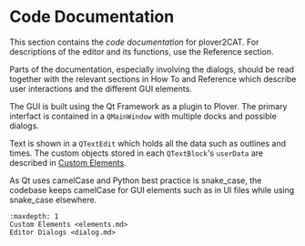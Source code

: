 # Code Documentation

This section contains the *code documentation* for plover2CAT. For descriptions of the editor and its functions, use the Reference section.

Parts of the documentation, especially involving the dialogs, should be read together with the relevant sections in How To and Reference which describe user interactions and the different GUI elements.

The GUI is built using the Qt Framework as a plugin to Plover. The primary interfact is contained in a `QMainWindow` with multiple docks and possible dialogs. 

Text is shown in a `QTextEdit` which holds all the data such as outlines and times. The custom objects stored in each `QTextBlock`'s `userData` are described in [Custom Elements](elements.md).

As Qt uses camelCase and Python best practice is snake_case, the codebase keeps camelCase for GUI elements such as in UI files while using snake_case elsewhere.



```{toctree}
:maxdepth: 1
Custom Elements <elements.md>
Editor Dialogs <dialog.md>
```